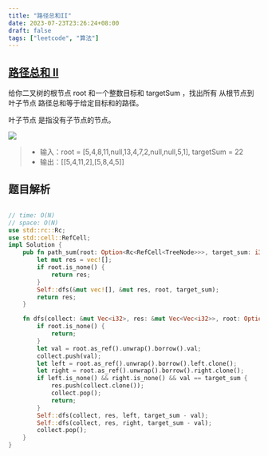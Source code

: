```yaml
---
title: "路径总和II"
date: 2023-07-23T23:26:24+08:00
draft: false
tags: ["leetcode", "算法"]
---
```


## [路径总和 II](https://leetcode.cn/problems/path-sum-ii/)

给你二叉树的根节点 root 和一个整数目标和 targetSum ，找出所有 从根节点到叶子节点 路径总和等于给定目标和的路径。

叶子节点 是指没有子节点的节点。

![](https://assets.leetcode.com/uploads/2021/01/18/pathsumii1.jpg)

>- 输入：root = [5,4,8,11,null,13,4,7,2,null,null,5,1], targetSum = 22
>- 输出：[[5,4,11,2],[5,8,4,5]]

## 题目解析

```rust

// time: O(N)
// space: O(N)
use std::rc::Rc;
use std::cell::RefCell;
impl Solution {
    pub fn path_sum(root: Option<Rc<RefCell<TreeNode>>>, target_sum: i32) -> Vec<Vec<i32>> {
        let mut res = vec![];
        if root.is_none() {
            return res;
        }
        Self::dfs(&mut vec![], &mut res, root, target_sum);
        return res;
    }

    fn dfs(collect: &mut Vec<i32>, res: &mut Vec<Vec<i32>>, root: Option<Rc<RefCell<TreeNode>>>, target_sum: i32) {
        if root.is_none() {
            return;
        }
        let val = root.as_ref().unwrap().borrow().val;
        collect.push(val);
        let left = root.as_ref().unwrap().borrow().left.clone();
        let right = root.as_ref().unwrap().borrow().right.clone();
        if left.is_none() && right.is_none() && val == target_sum {
            res.push(collect.clone());
            collect.pop();
            return;
        }
        Self::dfs(collect, res, left, target_sum - val);
        Self::dfs(collect, res, right, target_sum - val);
        collect.pop();
    }
}
```

